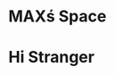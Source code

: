 <html>
<head>
  <h1>MAXś Space</h1>
<script src="https://cdn.onesignal.com/sdks/web/v16/OneSignalSDK.page.js" defer></script>
<script>
   window.OneSignalDeferred = window.OneSignalDeferred || [];
  OneSignalDeferred.push(function(OneSignal) {
    OneSignal.init({
      appId: "f11399dd-e198-41a0-8aae-a2a6e1448ad5",
      OneSignalDeferred.push(function() {
OneSignal.login(externalID);
        });
console.log('Logged in');
    OneSignalDeferred.push(function() {
OneSignal.User.PushSubscription.id; {
  });
console.log("OneSignal user ID:", userId);
var settings = {
"url": "https://api.onesignal.com/apps/f11399dd-e198-41a0-8aae-a2a6e1448ad5/subscriptions/"+ userId +"/user/identity",
"method": "GET",
"timeout": 5,
};
});
});
</script>
</head>
<body>
<h1>Hi Stranger</h1>
</body>
</html>
